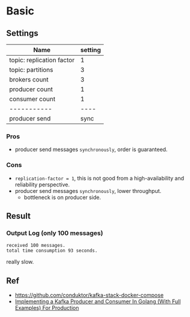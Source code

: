 # Basic 

## Settings
| Name                     	| setting 	|
|--------------------------	|---------	|
| topic: replication factor | 1       	|
| topic: partitions         | 3       	|
| brokers count            	| 3       	|
| producer count           	| 1       	|
| consumer count           	| 1       	|
| -----------           	| ----     	|
| producer send           	| sync  	|

### Pros
- producer send messages `synchronously`, order is guaranteed.

### Cons
- `replication-factor = 1`,  this is not good from a high-availability and reliability perspective. 
- producer send messages `synchronously`, lower throughput.
    - bottleneck is on producer side.


## Result
### Output Log (only 100 messages)
```
received 100 messages. 
total time consumption 93 seconds.
```

really slow.


## Ref
- https://github.com/conduktor/kafka-stack-docker-compose
- [Implementing a Kafka Producer and Consumer In Golang (With Full Examples) For Production](https://www.sohamkamani.com/golang/working-with-kafka/)